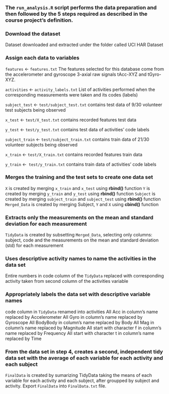### The `run_analysis.R` script performs the data preparation and then followed by the 5 steps required as described in the course project’s definition.

### Download the dataset
Dataset downloaded and extracted under the folder called UCI HAR Dataset

### Assign each data to variables
`features` <- `features.txt` 
The features selected for this database come from the accelerometer and gyroscope 3-axial raw signals tAcc-XYZ and tGyro-XYZ.

`activities` <- `activity_labels.txt` 
List of activities performed when the corresponding measurements were taken and its codes (labels)

`subject_test` <- `test/subject_test.txt` 
contains test data of 9/30 volunteer test subjects being observed

`x_test` <- `test/X_test.txt` 
contains recorded features test data

`y_test` <- `test/y_test.txt` 
contains test data of activities’ code labels

`subject_train` <- `test/subject_train.txt` 
contains train data of 21/30 volunteer subjects being observed

`x_train` <- `test/X_train.txt` 
contains recorded features train data

`y_train` <-` test/y_train.txt` 
contains train data of activities’ code labels


### Merges the training and the test sets to create one data set
`X` is created by merging `x_train` and `x_test` using **rbind()** function
`Y` is created by merging `y_train` and `y_test` using **rbind()** function
`Subject` is created by merging `subject_train` and `subject_test` using **rbind()** function
`Merged_Data` is created by merging Subject, `Y` and `X` using **cbind()** function

### Extracts only the measurements on the mean and standard deviation for each measurement
`TidyData` is created by subsetting `Merged_Data`, selecting only columns: subject, code and the measurements on the mean and standard deviation (std) for each measurement

### Uses descriptive activity names to name the activities in the data set
Entire numbers in code column of the `TidyData` replaced with corresponding activity taken from second column of the activities variable

### Appropriately labels the data set with descriptive variable names
code column in `TidyData` renamed into activities
All Acc in column’s name replaced by Accelerometer
All Gyro in column’s name replaced by Gyroscope
All BodyBody in column’s name replaced by Body
All Mag in column’s name replaced by Magnitude
All start with character f in column’s name replaced by Frequency
All start with character t in column’s name replaced by Time

### From the data set in step 4, creates a second, independent tidy data set with the average of each variable for each activity and each subject
`FinalData` is created by sumarizing TidyData taking the means of each variable for each activity and each subject, after groupped by subject and activity.
Export `FinalData` into `FinalData.txt` file.
